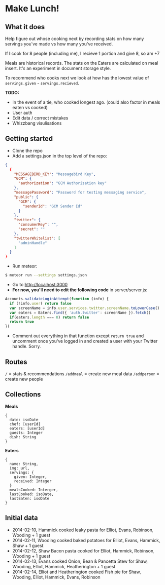 Make Lunch!
===========

What it does
------------

Help figure out whose cooking next by recording stats on how many servings you've made vs how many you've received.

If I cook for 8 people (including me), I recieve 1 portion and give 8, so am +7

Meals are historical records. The stats on the Eaters are calculated on meal insert. It's an experiment in document storage style.

To recommend who cooks next we look at how has the lowest value of `servings.given` - `servings.recieved`.

**TODO:**
- In the event of a tie, who cooked longest ago. (could also factor in meals eaten vs cooked)
- User auth
- Edit data / correct mistakes
- Whizzbang visulisations

Getting started
---------------
- Clone the repo
- Add a settings.json in the top level of the repo:
```json
{
  {
    "MESSAGEBIRD_KEY": "Messagebird Key",
    "GCM": {
      "authorization": "GCM Authorization key"
    },
    "messagePassword": "Password for testing messaging service",
    "public": {
      "GCM": {
        "senderId": "GCM Sender Id"
      }
    },
    "twitter": {
      "consumerKey": "",
      "secret": ""
    },
    "twitterWhitelist": [
      "adminHandle"
    ]
  }
}
```
- Run meteor:
```bash
$ meteor run --settings settings.json
```
- Go to [http://localhost:3000](http://localhost:3000)
- **For now, you'll need to edit the following code** in server/server.js:
```js
Accounts.validateLoginAttempt(function (info) {
  if (!info.user) return false
  var screenName = info.user.services.twitter.screenName.toLowerCase()
  var eaters = Eaters.find({ 'auth.twitter': screenName }).fetch()
  if(eaters.length === 0) return false
  return true
})
```
- Comment out everything in that function except ``` return true ``` and uncomment once you've logged in and created a user with your Twitter handle. Sorry.

Routes
------

`/` = stats & recommendations
`/addmeal` = create new meal data
`/addperson` = create new people


Collections
-----------

**Meals**
```
{
  date: isoDate
  chef: [userId]
  eaters: [userId]
  guests: Integer
  dish: String
}
```

**Eaters**
```
{
  name: String,
  img: url,
  servings: {
    given: Integer,
    received: Integer
  }
  mealsCooked: Interger,
  lastCooked: isoDate,
  lastEaten: isoDate
}
```

Initial data
------------

- 2014-02-10, Hammick cooked leaky pasta for Elliot, Evans, Robinson, Wooding + 1 guest
- 2014-02-11, Wooding cooked baked potatoes for Elliot, Evans, Hammick, Shaw + 1 guest
- 2014-02-12, Shaw Bacon pasta cooked for Elliot, Hammick, Robinson, Wooding + 1 guest
- 2014-02-13, Evans cooked Onion, Bean & Pancetta Stew for Shaw, Wooding, Elliot, Hammick, Heatherington + 1 guest
- 2014-02-14, Elliot and Heatherington cooked Fish pie for Shaw, Wooding, Elliot, Hammick, Evans, Robinson
